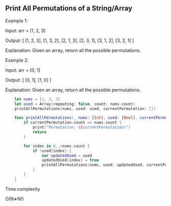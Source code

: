 

## Print All Permutations of a String/Array


Example 1: 

Input: arr = [1, 2, 3]

Output: 
[
  [1, 2, 3],
  [1, 3, 2],
  [2, 1, 3],
  [2, 3, 1],
  [3, 1, 2],
  [3, 2, 1]
]

Explanation: Given an array, return all the possible permutations.

Example 2:

Input: arr = [0, 1]

Output:
[
  [0, 1],
  [1, 0]
]

Explanation: Given an array, return all the possible permutations.



```swift
    let nums = [1, 2, 3]
    let used = Array(repeating: false, count: nums.count)
    printAllPermutations(nums, used: used, currentPermutation: [])

    func printAllPermutations(_ nums: [Int], used: [Bool], currentPermutation: [Int]) {
        if currentPermutation.count == nums.count {
            print("Permutation: \(currentPermutation)")
            return
        }

        for index in 0..<nums.count {
            if !used[index] {
                var updatedUsed = used
                updatedUsed[index] = true
                printAllPermutations(nums, used: updatedUsed, currentPermutation: currentPermutation + [nums[index]])
            }
        }
    }


```

Time complexity 

O(N∗N!)


